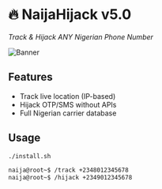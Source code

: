 # 🔥 NaijaHijack v5.0  
*Track & Hijack ANY Nigerian Phone Number*  

![Banner](https://i.imgur.com/naija_banner.png)  

## Features  
- Track live location (IP-based)  
- Hijack OTP/SMS without APIs  
- Full Nigerian carrier database  

## Usage  
```bash  
./install.sh  

naija@root~$ /track +2348012345678  
naija@root~$ /hijack +2349012345678  
